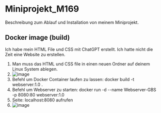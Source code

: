 # Miniprojekt_M169
Beschreibung zum Ablauf und Installation von meinem Miniprojekt.

## Docker image (build)
Ich habe mein HTML File und CSS mit ChatGPT erstellt. Ich hatte nicht die Zeit eine Website zu erstellen.
1.  Man muss das HTML und CSS file in einen neuen Ordner auf deinem Linux System ablegen. 
2.  ![image](https://user-images.githubusercontent.com/105428565/228563723-6d0545d4-32ae-4c4e-b9cf-23321f7d14ec.png)
3.  Befehl um Docker Container laufen zu lassen: docker build -t webserver:1.0 .
4.  Befehl um Webserver zu starten: docker run -d --name Webserver-GBS -p 8080:80 webserver:1.0
5.  Seite: localhost:8080 aufrufen 
6.  ![image](https://user-images.githubusercontent.com/105428565/228564424-ff47df0b-fd89-4c67-80a8-a7352a68cb50.png)

